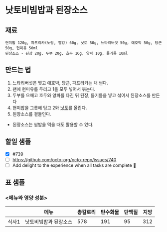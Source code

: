 
# 낫토비빔밥과 된장소스

## 재료
```
현미밥 120g, 파프리카(노랑, 빨강) 60g, 낫토 50g, 느타리버섯 50g, 애호박 50g, 당근 50g, 현미유 50ml
된장소스 - 된장 20g, 두부 20g, 호두 16g, 양파 10g, 들기름 10ml
```
## 만드는 법

1. 느타리버섯은 찢고 애호박, 당근, 파프리카는 채 썬다.
2. 팬에 현미유를 두리고 1을 모두 넣어서 볶는다.
3. 두부를 으깨고 호두와 양파를 다진 뒤 된장, 들기름을 넣고 섞어서 된장소스를 만든다
4. 현미밥을 그릇에 담고 2와 [낫토](https://ko.wikipedia.org/wiki/%EB%82%AB%ED%86%A0)를 올린다.
5. 된장소스를 곁들인다.
- 된장소스는 쌈밥을 먹을 때도 활용할 수 있다.

## 할일 샘플
- [x] #739
- [ ] https://github.com/octo-org/octo-repo/issues/740
- [ ] Add delight to the experience when all tasks are complete :tada:

## 표 샘플

### <메뉴와 영양 성분>
| | 메뉴 | 총칼로리 | 탄수화물 | 단백질 | 지방 |
| --- | --- | --- | --- | --- | --- |
| 식사1 | 낫토비빔밥과 된장소스 | 578 | 191 | 95 | 312 |
